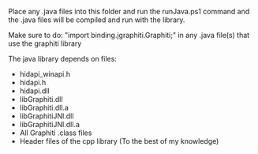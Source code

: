 Place any .java files into this folder and run the runJava.ps1 command and the .java files will be compiled and run with the library.

Make sure to do: "import binding.jgraphiti.Graphiti;" in any .java file(s) that use the graphiti library

The java library depends on files:
- hidapi_winapi.h
- hidapi.h
- hidapi.dll
- libGraphiti.dll
- libGraphiti.dll.a
- libGraphitiJNI.dll
- libGraphitiJNI.dll.a
- All Graphiti .class files
- Header files of the cpp library (To the best of my knowledge)